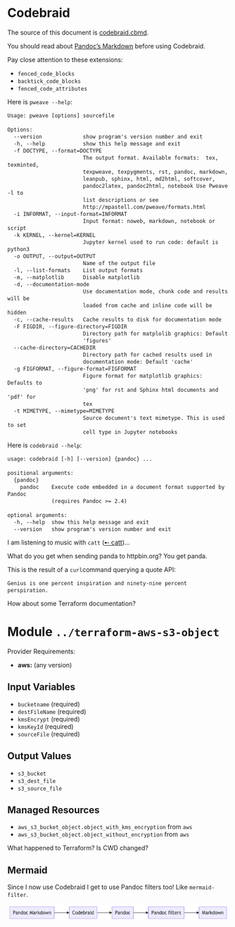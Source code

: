 # Codebraid

The source of this document is [codebraid.cbmd](./codebraid.cbmd).

You should read about [Pandoc’s
Markdown](https://pandoc.org/MANUAL.html#pandocs-markdown) before using
Codebraid.

Pay close attention to these extensions:

- `fenced_code_blocks`
- `backtick_code_blocks`
- `fenced_code_attributes`

Here is `pweave --help`:

```stdout
Usage: pweave [options] sourcefile

Options:
  --version             show program's version number and exit
  -h, --help            show this help message and exit
  -f DOCTYPE, --format=DOCTYPE
                        The output format. Available formats:  tex, texminted,
                        texpweave, texpygments, rst, pandoc, markdown,
                        leanpub, sphinx, html, md2html, softcover,
                        pandoc2latex, pandoc2html, notebook Use Pweave -l to
                        list descriptions or see
                        http://mpastell.com/pweave/formats.html
  -i INFORMAT, --input-format=INFORMAT
                        Input format: noweb, markdown, notebook or script
  -k KERNEL, --kernel=KERNEL
                        Jupyter kernel used to run code: default is python3
  -o OUTPUT, --output=OUTPUT
                        Name of the output file
  -l, --list-formats    List output formats
  -m, --matplotlib      Disable matplotlib
  -d, --documentation-mode
                        Use documentation mode, chunk code and results will be
                        loaded from cache and inline code will be hidden
  -c, --cache-results   Cache results to disk for documentation mode
  -F FIGDIR, --figure-directory=FIGDIR
                        Directory path for matplolib graphics: Default
                        'figures'
  --cache-directory=CACHEDIR
                        Directory path for cached results used in
                        documentation mode: Default 'cache'
  -g FIGFORMAT, --figure-format=FIGFORMAT
                        Figure format for matplotlib graphics: Defaults to
                        'png' for rst and Sphinx html documents and 'pdf' for
                        tex
  -t MIMETYPE, --mimetype=MIMETYPE
                        Source document's text mimetype. This is used to set
                        cell type in Jupyter notebooks
```

Here is `codebraid --help`:

```stdout
usage: codebraid [-h] [--version] {pandoc} ...

positional arguments:
  {pandoc}
    pandoc    Execute code embedded in a document format supported by Pandoc
              (requires Pandoc >= 2.4)

optional arguments:
  -h, --help  show this help message and exit
  --version   show program's version number and exit
```

I am listening to music with `catt` ([➸
catt](https://github.com/skorokithakis/catt))…

What do you get when sending panda to httpbin.org? You get panda.

This is the result of a `curl`command querying a quote API:

```stdout
Genius is one percent inspiration and ninety-nine percent perspiration.
```

How about some Terraform documentation?

# Module `../terraform-aws-s3-object`

Provider Requirements:

- **aws:** (any version)

## Input Variables

- `bucketname` (required)
- `destFileName` (required)
- `kmsEncrypt` (required)
- `kmsKeyId` (required)
- `sourceFile` (required)

## Output Values

- `s3_bucket`
- `s3_dest_file`
- `s3_source_file`

## Managed Resources

- `aws_s3_bucket_object.object_with_kms_encryption` from `aws`
- `aws_s3_bucket_object.object_without_encryption` from `aws`

What happened to Terraform? Is CWD changed?

## Mermaid

Since I now use Codebraid I get to use Pandoc filters too\! Like
`mermaid-filter`.

![](img/diagram-1.png)
